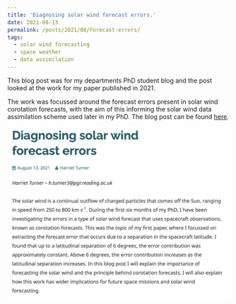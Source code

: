 ```yaml
---
title: 'Diagnosing solar wind forecast errors.'
date: 2021-08-13
permalink: /posts/2021/08/Forecast-errors/
tags:
  - solar wind forecasting
  - space weather
  - data assimilation
---
```


This blog post was for my departments PhD student blog and the post looked at the work for my paper published in 2021. 

The work was focussed around the forecast errors present in solar wind corotation forecasts, with the aim of this informing the solar wind data assimilation scheme used later in my PhD. The blog post can be found [here](https://socialmetwork.blog/2021/08/13/diagnosing-solar-wind-forecast-errors/). 

![Forecast errors post](post_screenshots/Forecast_errors.jpg)
